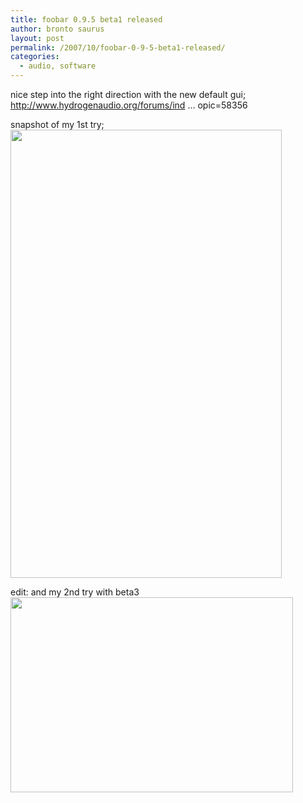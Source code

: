 ```yaml
---
title: foobar 0.9.5 beta1 released
author: bronto saurus
layout: post
permalink: /2007/10/foobar-0-9-5-beta1-released/
categories:
  - audio, software
---
```

nice step into the right direction with the new default gui;  
<a href="http://www.hydrogenaudio.org/forums/index.php?showtopic=58356" target="_blank" >http://www.hydrogenaudio.org/forums/ind &#8230; opic=58356</a>

snapshot of my 1st try;  
<img src="/images/fb2k_095b1.png" width="434" height="717" border="0" alt="" />

edit: and my 2nd try with beta3  
<img src="/images/fb2k_095b3.png" width="452" height="312" border="0" alt="" />